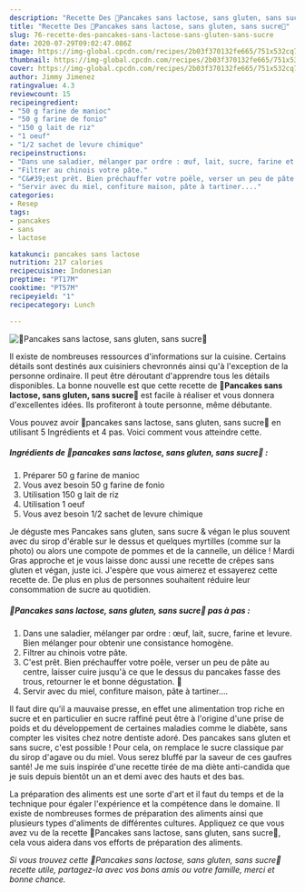 ```yaml
---
description: "Recette Des 🥞Pancakes sans lactose, sans gluten, sans sucre🌿"
title: "Recette Des 🥞Pancakes sans lactose, sans gluten, sans sucre🌿"
slug: 76-recette-des-pancakes-sans-lactose-sans-gluten-sans-sucre
date: 2020-07-29T09:02:47.086Z
image: https://img-global.cpcdn.com/recipes/2b03f370132fe665/751x532cq70/🥞pancakes-sans-lactose-sans-gluten-sans-sucre🌿-photo-principale-de-la-recette.jpg
thumbnail: https://img-global.cpcdn.com/recipes/2b03f370132fe665/751x532cq70/🥞pancakes-sans-lactose-sans-gluten-sans-sucre🌿-photo-principale-de-la-recette.jpg
cover: https://img-global.cpcdn.com/recipes/2b03f370132fe665/751x532cq70/🥞pancakes-sans-lactose-sans-gluten-sans-sucre🌿-photo-principale-de-la-recette.jpg
author: Jimmy Jimenez
ratingvalue: 4.3
reviewcount: 15
recipeingredient:
- "50 g farine de manioc"
- "50 g farine de fonio"
- "150 g lait de riz"
- "1 oeuf"
- "1/2 sachet de levure chimique"
recipeinstructions:
- "Dans une saladier, mélanger par ordre : œuf, lait, sucre, farine et levure. Bien mélanger pour obtenir une consistance homogène."
- "Filtrer au chinois votre pâte."
- "C&#39;est prêt. Bien préchauffer votre poêle, verser un peu de pâte au centre, laisser cuire jusqu&#39;à ce que le dessus du pancakes fasse des trous, retourner le et bonne dégustation. 🤩"
- "Servir avec du miel, confiture maison, pâte à tartiner...."
categories:
- Resep
tags:
- pancakes
- sans
- lactose

katakunci: pancakes sans lactose 
nutrition: 217 calories
recipecuisine: Indonesian
preptime: "PT17M"
cooktime: "PT57M"
recipeyield: "1"
recipecategory: Lunch

---
```



![🥞Pancakes sans lactose, sans gluten, sans sucre🌿](https://img-global.cpcdn.com/recipes/2b03f370132fe665/751x532cq70/🥞pancakes-sans-lactose-sans-gluten-sans-sucre🌿-photo-principale-de-la-recette.jpg)

Il existe de nombreuses ressources d'informations sur la cuisine. Certains détails sont destinés aux cuisiniers chevronnés ainsi qu'à l'exception de la personne ordinaire. Il peut être déroutant d'apprendre tous les détails disponibles. La bonne nouvelle est que cette recette de <strong> 🥞Pancakes sans lactose, sans gluten, sans sucre🌿 </strong> est facile à réaliser et vous donnera d'excellentes idées. Ils profiteront à toute personne, même débutante.

<!--inarticleads1-->

Vous pouvez avoir 🥞pancakes sans lactose, sans gluten, sans sucre🌿 en utilisant 5 Ingrédients et 4 pas. Voici comment vous atteindre cette.

##### Ingrédients de 🥞pancakes sans lactose, sans gluten, sans sucre🌿 :

1. Préparer 50 g farine de manioc
1. Vous avez besoin 50 g farine de fonio
1. Utilisation 150 g lait de riz
1. Utilisation 1 oeuf
1. Vous avez besoin 1/2 sachet de levure chimique


Je déguste mes Pancakes sans gluten, sans sucre &amp; végan le plus souvent avec du sirop d&#39;érable sur le dessus et quelques myrtilles (comme sur la photo) ou alors une compote de pommes et de la cannelle, un délice ! Mardi Gras approche et je vous laisse donc aussi une recette de crêpes sans gluten et végan, juste ici. J&#39;espère que vous aimerez et essayerez cette recette de. De plus en plus de personnes souhaitent réduire leur consommation de sucre au quotidien. 

<!--inarticleads2-->

##### 🥞Pancakes sans lactose, sans gluten, sans sucre🌿 pas à pas :

1. Dans une saladier, mélanger par ordre : œuf, lait, sucre, farine et levure. Bien mélanger pour obtenir une consistance homogène.
1. Filtrer au chinois votre pâte.
1. C&#39;est prêt. Bien préchauffer votre poêle, verser un peu de pâte au centre, laisser cuire jusqu&#39;à ce que le dessus du pancakes fasse des trous, retourner le et bonne dégustation. 🤩
1. Servir avec du miel, confiture maison, pâte à tartiner....


Il faut dire qu&#39;il a mauvaise presse, en effet une alimentation trop riche en sucre et en particulier en sucre raffiné peut être à l&#39;origine d&#39;une prise de poids et du développement de certaines maladies comme le diabète, sans compter les visites chez notre dentiste adoré. Des pancakes sans gluten et sans sucre, c&#39;est possible ! Pour cela, on remplace le sucre classique par du sirop d&#39;agave ou du miel. Vous serez bluffé par la saveur de ces gaufres santé! Je me suis inspirée d&#39;une recette tirée de ma diète anti-candida que je suis depuis bientôt un an et demi avec des hauts et des bas. 

<!--inarticleads1-->

<p>
La préparation des aliments est une sorte d'art et il faut du temps et de la technique pour égaler l'expérience et la compétence dans le domaine. Il existe de nombreuses formes de préparation des aliments ainsi que plusieurs types d'aliments de différentes cultures. Appliquez ce que vous avez vu de la recette 🥞Pancakes sans lactose, sans gluten, sans sucre🌿, cela vous aidera dans vos efforts de préparation des aliments.
</p>

<p>
<i>Si vous trouvez cette 🥞Pancakes sans lactose, sans gluten, sans sucre🌿 recette utile, partagez-la avec vos bons amis ou votre famille, merci et bonne chance.</i>
</p>
